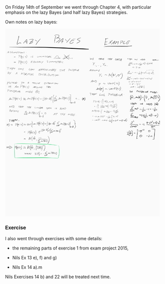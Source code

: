 


On Friday 14th of September we went through Chapter 4, with particular emphasis on the lazy Bayes (and half lazy Bayes) strategies.

Own notes on lazy bayes:

<img alt="lecture4 (lazy bayes)-930b4e2f.png" src="assets/lecture4 (lazy bayes)-930b4e2f.png" width="" height="" >

### Exercise

I also went through exercises with some details:
- the remaining parts of exercise 1 from exam project 2015,

- Nils Ex 13 e), f) and g)
- Nils Ex 14 a).m

Nils Exercises 14 b) and 22 will be treated next time.

